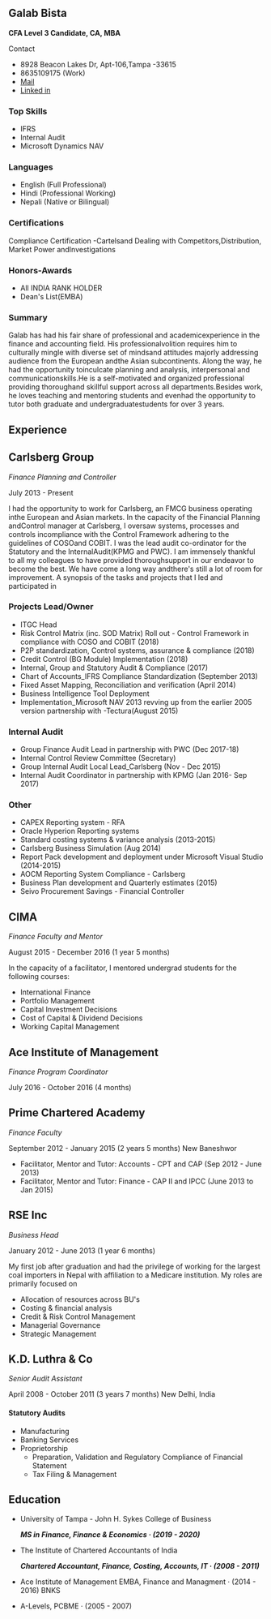 ## Galab Bista
__CFA Level 3 Candidate, CA, MBA__

Contact

- 8928 Beacon Lakes Dr, Apt-106,Tampa -33615
- 8635109175 (Work)
- [Mail](galab.bista@spartans.ut.edu)
- [Linked in](www.linkedin.com/in/galabbista)


### Top Skills
- IFRS
- Internal Audit
- Microsoft Dynamics NAV

### Languages
- English (Full Professional)
- Hindi (Professional Working)
- Nepali (Native or Bilingual)

### Certifications
Compliance Certification -Cartelsand Dealing with Competitors,Distribution, Market Power andInvestigations

### Honors-Awards
- All INDIA RANK HOLDER
- Dean's List(EMBA)

### Summary
Galab has had his fair share of professional and academicexperience in the finance and accounting field. His professionalvolition requires him to culturally mingle with diverse set of mindsand attitudes majorly addressing audience from the European andthe Asian subcontinents. Along the way, he had the opportunity toinculcate planning and analysis, interpersonal and communicationskills.He is a self-motivated and organized professional providing thoroughand skillful support across all departments.Besides work, he loves teaching and mentoring students and evenhad the opportunity to tutor both graduate and undergraduatestudents for over 3 years.

## Experience

## **Carlsberg Group**

_Finance Planning and Controller_

July 2013 - Present

I had the opportunity to work for Carlsberg, an FMCG business operating inthe European and Asian markets. In the capacity of the Financial Planning andControl manager at Carlsberg, I oversaw systems, processes and controls incompliance with the Control Framework adhering to the guidelines of COSOand COBIT. I was the lead audit co-ordinator for the Statutory and the InternalAudit(KPMG and PWC). I am immensely thankful to all my colleagues to have provided thoroughsupport in our endeavor to become the best. We have come a long way andthere's still a lot of room for improvement. A synopsis of the tasks and projects that I led and participated in

### Projects Lead/Owner
- ITGC Head
- Risk Control Matrix (inc. SOD Matrix) Roll out - Control Framework in
compliance with COSO and COBIT (2018)
- P2P standardization, Control systems, assurance & compliance (2018)
- Credit Control (BG Module) Implementation (2018)
- Internal, Group and Statutory Audit & Compliance (2017)
- Chart of Accounts_IFRS Compliance Standardization (September 2013)
- Fixed Asset Mapping, Reconciliation and verification (April 2014)
- Business Intelligence Tool Deployment
- Implementation_Microsoft NAV 2013 revving up from the earlier 2005 version
partnership with -Tectura(August 2015)
### Internal Audit
- Group Finance Audit Lead in partnership with PWC (Dec 2017-18)
- Internal Control Review Committee (Secretary)
- Group Internal Audit Local Lead_Carlsberg (Nov - Dec 2015)
- Internal Audit Coordinator in partnership with KPMG (Jan 2016- Sep 2017)
### Other
- CAPEX Reporting system - RFA
- Oracle Hyperion Reporting systems
- Standard costing systems & variance analysis (2013-2015)
- Carlsberg Business Simulation (Aug 2014)
- Report Pack development and deployment under Microsoft Visual Studio
(2014-2015)
- AOCM Reporting System Compliance - Carlsberg
- Business Plan development and Quarterly estimates (2015)
- Seivo Procurement Savings - Financial Controller

## **CIMA**

_Finance Faculty and Mentor_

August 2015 - December 2016 (1 year 5 months)

In the capacity of a facilitator, I mentored undergrad students for the following
courses:
- International Finance
- Portfolio Management
- Capital Investment Decisions
- Cost of Capital & Dividend Decisions
- Working Capital Management


## **Ace Institute of Management**
_Finance Program Coordinator_

July 2016 - October 2016 (4 months)

## **Prime Chartered Academy**

_Finance Faculty_

September 2012 - January 2015 (2 years 5 months)
New Baneshwor

- Facilitator, Mentor and Tutor: Accounts - CPT and CAP (Sep 2012 - June 2013)
- Facilitator, Mentor and Tutor: Finance - CAP II and IPCC (June 2013 to Jan 2015)

## **RSE Inc**
_Business Head_

January 2012 - June 2013 (1 year 6 months)

My first job after graduation and had the privilege of working for the largest
coal importers in Nepal with affiliation to a Medicare institution. My roles are
primarily focused on
- Allocation of resources across BU's
- Costing & financial analysis
- Credit & Risk Control Management
- Managerial Governance
- Strategic Management

## **K.D. Luthra & Co**
_Senior Audit Assistant_

April 2008 - October 2011 (3 years 7 months) New Delhi, India

#### Statutory Audits
- Manufacturing
- Banking Services
- Proprietorship
    -  Preparation, Validation and Regulatory Compliance of Financial Statement
    - Tax Filing & Management


## __Education__

- University of Tampa - John H. Sykes College of Business

    _**MS in Finance, Finance & Economics · (2019 - 2020)**_

- The Institute of Chartered Accountants of India

    _**Chartered Accountant, Finance, Costing, Accounts, IT · (2008 - 2011)**_

- Ace Institute of Management
EMBA, Finance and Managment · (2014 - 2016)
BNKS

- A-Levels, PCBME · (2005 - 2007)
